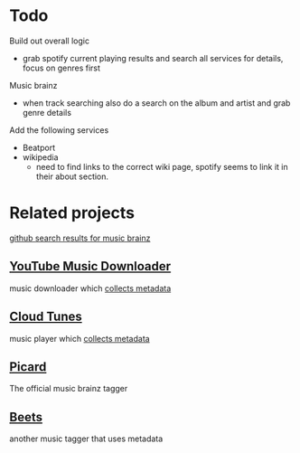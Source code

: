 
# Todo
Build out overall logic
-   grab spotify current playing results and search all services for details, focus on genres first

Music brainz
-   when track searching also do a search on the album and artist and grab genre details  

Add the following services
-   Beatport
-   wikipedia
    -   need to find links to the correct wiki page, spotify seems to link it in their about section.




# Related projects
[github search results for music brainz](https://github.com/topics/musicbrainz?l=python)
## [YouTube Music Downloader](https://github.com/deepjyoti30/ytmdl)

music downloader which [collects metadata](https://github.com/deepjyoti30/ytmdl/tree/master/ytmdl/meta)

## [Cloud Tunes](https://github.com/jakubroztocil/cloudtunes)

music player which [collects metadata](https://github.com/jakubroztocil/cloudtunes/tree/master/cloudtunes-server/cloudtunes/services)

## [Picard](https://github.com/metabrainz/picard)

The official music brainz tagger

## [Beets](https://github.com/beetbox/beets)

another music tagger that uses metadata
